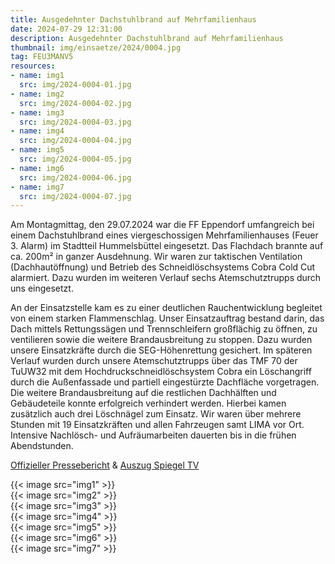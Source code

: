 ```yaml
---
title: Ausgedehnter Dachstuhlbrand auf Mehrfamilienhaus
date: 2024-07-29 12:31:00
description: Ausgedehnter Dachstuhlbrand auf Mehrfamilienhaus
thumbnail: img/einsaetze/2024/0004.jpg
tag: FEU3MANV5
resources:
- name: img1
  src: img/2024-0004-01.jpg
- name: img2
  src: img/2024-0004-02.jpg
- name: img3
  src: img/2024-0004-03.jpg
- name: img4
  src: img/2024-0004-04.jpg
- name: img5
  src: img/2024-0004-05.jpg
- name: img6
  src: img/2024-0004-06.jpg
- name: img7
  src: img/2024-0004-07.jpg
---
```


Am Montagmittag, den 29.07.2024 war die FF Eppendorf umfangreich bei einem Dachstuhlbrand eines viergeschossigen Mehrfamilienhauses (Feuer 3. Alarm) im Stadtteil Hummelsbüttel eingesetzt.
Das Flachdach brannte auf ca. 200m² in ganzer Ausdehnung.
Wir waren zur taktischen Ventilation (Dachhautöffnung) und Betrieb des Schneidlöschsystems Cobra Cold Cut alarmiert.
Dazu wurden im weiteren Verlauf sechs Atemschutztrupps durch uns eingesetzt.


An der Einsatzstelle kam es zu einer deutlichen Rauchentwicklung begleitet von einem starken Flammenschlag.
Unser Einsatzauftrag bestand darin, das Dach mittels Rettungssägen und Trennschleifern großflächig zu öffnen, zu ventilieren sowie die weitere Brandausbreitung zu stoppen.
Dazu wurden unsere Einsatzkräfte durch die SEG-Höhenrettung gesichert.
Im späteren Verlauf wurden durch unsere Atemschutztrupps über das TMF 70 der TuUW32 mit dem Hochdruckschneidlöschsystem Cobra ein Löschangriff durch die Außenfassade und partiell eingestürzte Dachfläche vorgetragen.
Die weitere Brandausbreitung auf die restlichen Dachhälften und Gebäudeteile konnte erfolgreich verhindert werden.
Hierbei kamen zusätzlich auch drei Löschnägel zum Einsatz.
Wir waren über mehrere Stunden mit 19 Einsatzkräften und allen Fahrzeugen samt LIMA vor Ort.
Intensive Nachlösch- und Aufräumarbeiten dauerten bis in die frühen Abendstunden.

[Offizieller Pressebericht](https://www.presseportal.de/blaulicht/pm/82522/5833229) & [Auszug Spiegel TV](https://youtu.be/2r6JdNMxk18?si=HXNqIxn-CUMJjm2L&t=677) 

{{< image src="img1" >}}  
{{< image src="img2" >}}  
{{< image src="img3" >}}  
{{< image src="img4" >}}  
{{< image src="img5" >}}  
{{< image src="img6" >}}  
{{< image src="img7" >}}  

